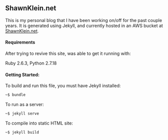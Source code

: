 ## ShawnKlein.net

This is my personal blog that I have been working on/off for the past couple years. It is generated using Jekyll, and currently hosted in an AWS bucket at [ShawnKlein.net](http://shawnklein.net). 

#### Requirements

After trying to revive this site, was able to get it running with:

Ruby 2.6.3, Python 2.7.18

#### Getting Started:

To build and run this file, you must have Jekyll installed:

````bash
~$ bundle
````

To run as a server:

````bash
~$ jekyll serve
````

To compile into static HTML site:

````bash
~$ jekyll build
````


